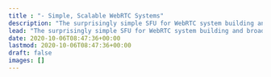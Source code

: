 ```yaml
---
title : "- Simple, Scalable WebRTC Systems"
description: "The surprisingly simple SFU for WebRTC system building and broadcasting."
lead: "The surprisingly simple SFU for WebRTC system building and broadcasting."
date: 2020-10-06T08:47:36+00:00
lastmod: 2020-10-06T08:47:36+00:00
draft: false
images: []
---
```

